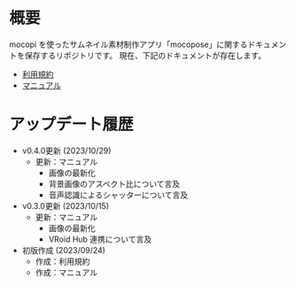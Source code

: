 # 概要
mocopi を使ったサムネイル素材制作アプリ「mocopose」に関するドキュメントを保存するリポジトリです。
現在、下記のドキュメントが存在します。

- [利用規約](Document/Terms.md)
- [マニュアル](Document/Manual.md)

# アップデート履歴
- v0.4.0更新 (2023/10/29)
  - 更新：マニュアル
     - 画像の最新化
     - 背景画像のアスペクト比について言及 
     - 音声認識によるシャッターについて言及 
- v0.3.0更新 (2023/10/15)
  - 更新：マニュアル
     - 画像の最新化
     - VRoid Hub 連携について言及 
- 初版作成 (2023/09/24)
  - 作成：利用規約
  - 作成：マニュアル